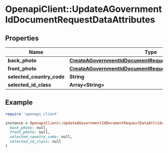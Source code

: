 # OpenapiClient::UpdateAGovernmentIdDocumentRequestDataAttributes

## Properties

| Name | Type | Description | Notes |
| ---- | ---- | ----------- | ----- |
| **back_photo** | [**CreateAGovernmentIdDocumentRequestDataAttributesBackPhoto**](CreateAGovernmentIdDocumentRequestDataAttributesBackPhoto.md) |  | [optional] |
| **front_photo** | [**CreateAGovernmentIdDocumentRequestDataAttributesFrontPhoto**](CreateAGovernmentIdDocumentRequestDataAttributesFrontPhoto.md) |  | [optional] |
| **selected_country_code** | **String** |  | [optional] |
| **selected_id_class** | **Array&lt;String&gt;** |  | [optional] |

## Example

```ruby
require 'openapi_client'

instance = OpenapiClient::UpdateAGovernmentIdDocumentRequestDataAttributes.new(
  back_photo: null,
  front_photo: null,
  selected_country_code: null,
  selected_id_class: null
)
```

